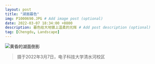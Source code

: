 ```yaml
---
layout: post
title: "湖面暮色"
img: P1000690.JPG # Add image post (optional)
date: 2022-03-07 18:34:00 +0800
description: 暮色给大地镀上温柔的光辉 # Add post description (optional)
tag: [Chengdu, Landscape]
---
```

![黄昏的湖面倒影](https://github.com/Miraling/Photography/blob/dd5d0eacecf54d34854953c8e647f703b5d9514e/assets/img/P1000690.JPG)
> 摄于2022年3月7日，电子科技大学清水河校区

